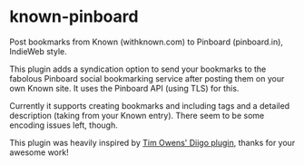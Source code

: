 # known-pinboard

Post bookmarks from Known (withknown.com) to Pinboard (pinboard.in), IndieWeb style.

This plugin adds a syndication option to send your bookmarks to the fabolous Pinboard social bookmarking service after posting them on your own Known site. It uses the Pinboard API (using TLS) for this.

Currently it supports creating bookmarks and including tags and a detailed description (taking from your Known entry). There seem to be some encoding issues left, though.

This plugin was heavily inspired by [Tim Owens' Diigo plugin](https://github.com/timmmmyboy/Diigo), thanks for your awesome work!
